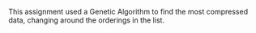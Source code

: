 This assignment used a Genetic Algorithm to find the most compressed data, changing around the orderings in the list.
